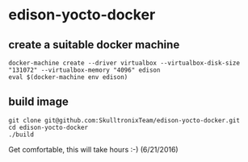 # edison-yocto-docker

## create a suitable docker machine

```
docker-machine create --driver virtualbox --virtualbox-disk-size "131072" --virtualbox-memory "4096" edison
eval $(docker-machine env edison)
```

## build image

```
git clone git@github.com:SkulltronixTeam/edison-yocto-docker.git
cd edison-yocto-docker
./build
```

Get comfortable, this will take hours :-) (6/21/2016)
